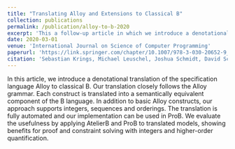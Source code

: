 ```yaml
---
title: "Translating Alloy and Extensions to Classical B"
collection: publications
permalink: /publication/alloy-to-b-2020
excerpt: 'This a follow-up article in which we introduce a denotational translation of the specification language Alloy to classical B including different Alloy extensions.'
date: 2020-03-01
venue: 'International Journal on Science of Computer Programming'
paperurl: 'https://link.springer.com/chapter/10.1007/978-3-030-20652-9_9'
citation: 'Sebastian Krings, Michael Leuschel, Joshua Schmidt, David Schneider and Marc Frappier. (2020). &quot;Translating Alloy and Extensions to Classical B&quot; <i>International Journal on Science of Computer Programming</i>.'
---
```


In this article, we introduce a denotational translation of the specification language Alloy to classical B. Our translation closely follows the Alloy grammar. Each construct is translated into a semantically equivalent component of the B language. In addition to basic Alloy constructs, our approach supports integers, sequences and orderings. The translation is fully automated and our implementation can be used in ProB. We evaluate the usefulness by applying AtelierB and ProB to translated models, showing benefits for proof and constraint solving with integers and higher-order quantification.